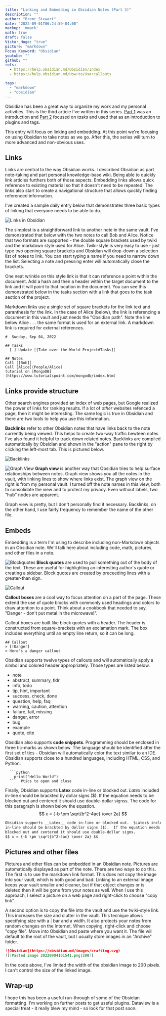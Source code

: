 ```yaml
---
title: "Linking and Embedding in Obsidian Notes (Part 3)"
description: ""
author: "Brent Stewart"
date: "2022-09-01T06:24:59-04:00"
markup: 'mmark'
math: true
draft: false
Victor_Hugo: "true"
picture: "markdown"
Focus_Keyword: "Obsidian"
youtube: ""
github: ""
refs:
  - https://help.obsidian.md/Obsidian/Index
  - https://help.obsidian.md/How+to/Use+callouts

tags:
  - "markdown"
  - "obsidian"
---
```


Obsidian has been a great way to organize my work and my personal activities.  This is the third article I've written in this series.  [Part 1](/posts/220829_obsidian_intro) was an introduction and [Part 2](/posts/220831_using_obsidian) focused on _tasks_ and used that as an introduction to plugins and tags.

This entry will focus on linking and embedding.  At this point we're focusing on using Obsidian to take notes as we go.  After this, the series will turn to more advanced and non-obvious uses.

## Links
Links are central to the way Obsidian works.  I described Obsidian as part note-taking and part personal knowledge-base wiki.  Being able to quickly link articles furthers both of those aspects.  Embedding links allows quick reference to existing material so that it doesn't need to be repeated.  The links also start to create a navigational structure that allows quickly finding referenced information.

I've created a sample daily entry below that demonstrates three basic types of linking that everyone needs to be able to do.

![Links in Obsidian](/220904_Links.png)

The simplest is a straightforward link to another note in the same vault.  I've demonstrated that below with the two notes to call Bob and Alice.  Notice that two formats are supported - the double square brackets used by twiki and the markdown style used for Alice.  Twiki-style is very easy to use - just type two opening square brackets and Obsidian will drop-down a selection list of notes to link.  You can start typing a name if you need to narrow down the list.  Selecting a note and pressing enter will automatically close the brackets.

One neat wrinkle on this style link is that it can reference a point within the document.  Add a hash and then a header within the target document to the link and it will point to that location in the document.  You can see this demonstrated below in the tasks section with a link that goes to the task section of the project.

Markdown links use a single set of square brackets for the link text and paranthesis for the link.  In the case of Alice (below), the link is referencing a document in this vault and just needs the "Obsidian path".  Note the line below Alice . . . the same format is used for an external link.  A markdown link is required for external references.

```
#  Sunday, Sep 04, 2022

## Tasks
- [ ] Update [[Take over the World Project#Tasks]]

## Notes
Call [[Bob]]
Call [Alice](People/Alice)
tutorial on [MongoDB](https://www.tutorialspoint.com/mongodb/index.htm)
```

## Links provide structure
Other search engines provided an index of web pages, but Google realized the power of links for ranking results.  If a lot of _other_ websites refenced a page, then it might be interesting.  The same logic is true in Obsidian and there are two tools to help you use this information.

__Backlinks__ refer to other Obsidian notes that have links back to the note currently being viewed.  This helps to create two-way traffic bewteen notes.  I've also found it helpful to track down related notes.  Backlinks are compiled automatically by Obsidian and shown in the "action" pane to the right by clicking the left-most tab.  This is pictured below.

![Backlinks](/220904_Backlinks.png)

![Graph View](/220904_Graphview.png#floatright)
__Graph view__ is another way that Obsidian tries to help surface relationships between notes.  Graph view shows you all the notes in the vault, with linking lines to show where links exist.  The graph view on the right is from my personal vault.  I turned off the note names in this view, both to consolidate the view and to protect my privacy.  Even without labels, two "hub" nodes are apparent.

Graph view is pretty, but I don't personally find it necessary.  Backlinks, on the other hand, I use fairly frequency to remember the name of the other file.

## Embeds
Embedding is a term I'm using to describe including non-Markdown objects in an Obsidian note.  We'll talk here about including code, math, pictures, and other files in a note.

![Blockquotes](/220904_Obsidian_Blockquote.png#floatleft)
__Block quotes__ are used to pull something out of the body of the text.  These are useful for highlighting an interesting author's quote or creating a sidebar.  Block quotes are created by preceeding lines with a greater-than sign.

![Callout](/220904_Obsidian_callout.png#floatsmallright)

__Callout boxes__ are a cool way to focus attention on a part of the page.  These extend the use of quote blocks with commonly used headings and colors to draw attention to a point.  Think about a cookbook that needed to say, "Danger - don't put metal in the microwave!".

Callout boxes are built like block quotes with a header. The header is constructed from square-brackets with an exclamation mark.  The box includes everything until an empty line return, so it can be long.

```
## Callout
> [!Danger]
> Here's a danger callout
```

Obsidian supports twelve types of callouts and will automatically apply a simbol and colored header appropriately.  Those types are listed below.
-   note
-   abstract, summary, tldr
-   info, todo
-   tip, hint, important
-   success, check, done
-   question, help, faq
-   warning, caution, attention
-   failure, fail, missing
-   danger, error
-   bug
-   example
-   quote, cite

Obsidian also supports __code snippets__.  Programming should be enclosed in three tic-marks as shown below.  The language should be identified after the first set of tics - Obsidian will automatically color the text similar to an IDE.  Obsidian supports close to a hundred languages, including HTML, CSS, and Python.

```
  ```python
	print("Hello World")
  ```  #tics to open and close
```

Finally, Obsidian supports __Latex__ code in-line or blocked out.  $Latex$ included in-line should be brackted by dollar signs ($).  If the equation needs to be blocked out and centered it should use double-dollar signss.  The code for this paragraph is shown below the equation.
$$ x = {-b \pm \sqrt{b^2-4ac} \over 2a} $$

```markdown
Obsidian supports __Latex__ code in-line or blocked out.  $Latex$ included 
in-line should be brackted by dollar signs ($).  If the equation needs to be 
blocked out and centered it should use double-dollar signs.
$$ x = {-b \pm \sqrt{b^2-4ac} \over 2a} $$
```

## Pictures and other files

Pictures and other files can be embedded in an Obsidian note.  Pictures are automatically displayed as part of the note.  There are two ways to do this.  The first is to use the markdown link format.  This does not copy the image into your vault, which is both good and bad.  Linking to an external image keeps your vault smaller and cleaner, but if that object changes or is deleted then it will be gone from your notes as well.  When I use this approach, I select a picture on a web page and right-click to choose "copy link".

A second option is to copy the file into the vault and use the twiki-style link.  This increases the size and clutter in the vault.  This tecnique allows specifying size with a | bar and a width.  It also protects your notes from random changes on the Internet.  When copying, right-click and choose "copy file".  Move into Obsidian and paste where you want it.  The file will default to the root of the vault, but I usually store images in an "Archive" folder.   

```markdown
![Obsidian](https://obsidian.md/images/crafting.svg)
![[Pasted image 20220904161541.png|200]]
```

In the code above, I've limited the width of the obsidian image to 200 pixels.  I can't control the size of the linked image.

## Wrap-up
I hope this has been a useful run-through of some of the Obsidian formatting.  I'm working on further posts to get useful plugins.  Dataview is a special treat - it really blew my mind - so look for that post soon.